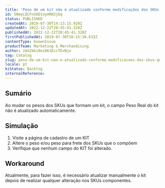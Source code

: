 ```yaml
---
title: 'Peso de um kit não é atualizado conforme modificações dos SKUs que o compõem'
id: 5NmyLQCFnS6D1oymRW3jbq
status: PUBLISHED
createdAt: 2019-07-30T14:13:15.920Z
updatedAt: 2022-12-22T20:45:41.328Z
publishedAt: 2022-12-22T20:45:41.328Z
firstPublishedAt: 2019-07-30T18:15:36.633Z
contentType: knownIssue
productTeam: Marketing & Merchandising
author: 2mXZkbi0oi061KicTExNjo
tag: Catalog
slug: peso-de-um-kit-nao-e-atualizado-conforme-modificacoes-dos-skus-que-o-compoem
locale: pt
kiStatus: Backlog
internalReference: 
---
```


## Sumário

Ao mudar os pesos dos SKUs que formam um kit, o campo Peso Real do kit não é atualizado automaticamente.  


## Simulação

 1. Visite a página de cadastro de um KIT  
 2. Altere o peso e/ou peso para frete dos SKUs que o compõem  
 3. Verifique que nenhum campo do KIT foi alterado.

## Workaround

Atualmente, para fazer isso, é necessário atualizar manualmente o kit depois de realizar qualquer alteração nos SKUs componentes.

